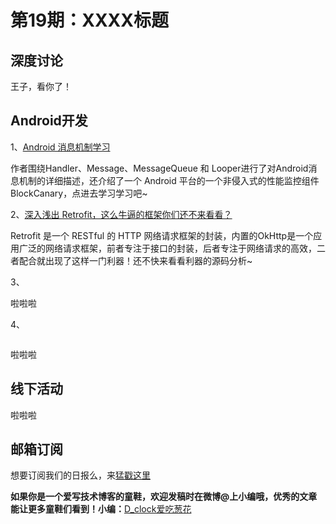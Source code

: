 # 第19期：XXXX标题

## 深度讨论

[]()

王子，看你了！

## Android开发

1、[Android 消息机制学习](http://www.jianshu.com/p/1e5640e6bef9#)

作者围绕Handler、Message、MessageQueue 和 Looper进行了对Android消息机制的详细描述，还介绍了一个 Android 平台的一个非侵入式的性能监控组件BlockCanary，点进去学习学习吧~

2、[深入浅出 Retrofit，这么牛逼的框架你们还不来看看？](https://mp.weixin.qq.com/s?__biz=MzA3NTYzODYzMg==&mid=2653577186&idx=1&sn=1a5f6369faeb22b4b68ea39f25020d28&scene=0&pass_ticket=vZNl60MT3yhVRySDeIC0scmLRWUSln1psKdigF%2BAguGfP4Pu%2B36mmME1JKSKeuu4#rd)

Retrofit  是一个 RESTful 的 HTTP 网络请求框架的封装，内置的OkHttp是一个应用广泛的网络请求框架，前者专注于接口的封装，后者专注于网络请求的高效，二者配合就出现了这样一门利器！还不快来看看利器的源码分析~

3、[]()

啦啦啦

4、[]()

![]()

啦啦啦

## 线下活动

[]()

啦啦啦


## 邮箱订阅

想要订阅我们的日报么，来[猛戳这里](http://list.qq.com/cgi-bin/qf_invite?id=d469993d2c888e971c0fbb2309c4d84256968386b126b967)

**如果你是一个爱写技术博客的童鞋，欢迎发稿时在微博@上小编哦，优秀的文章能让更多童鞋们看到！小编：**[D_clock爱吃葱花](http://weibo.com/2480694892/profile?rightmod=1&wvr=6&mod=personinfo&is_all=1)
